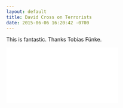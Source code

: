 ```yaml
---
layout: default
title: David Cross on Terrorists
date: 2015-06-06 16:20:42 -0700
---
```


This is fantastic. Thanks Tobias Fünke.

<div class="container">
  <iframe src="//www.youtube.com/embed/EM202BVLf78" frameborder="0" allowfullscreen class="video"></iframe>
</div>
